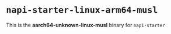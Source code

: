 # `napi-starter-linux-arm64-musl`

This is the **aarch64-unknown-linux-musl** binary for `napi-starter`

